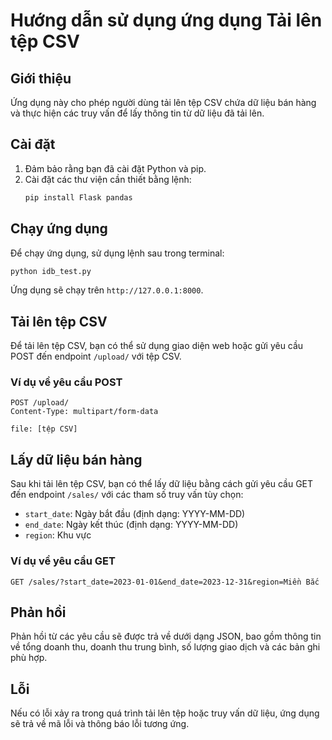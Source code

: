 # Hướng dẫn sử dụng ứng dụng Tải lên tệp CSV

## Giới thiệu

Ứng dụng này cho phép người dùng tải lên tệp CSV chứa dữ liệu bán hàng và thực hiện các truy vấn để lấy thông tin từ dữ liệu đã tải lên.

## Cài đặt

1. Đảm bảo rằng bạn đã cài đặt Python và pip.
2. Cài đặt các thư viện cần thiết bằng lệnh:
   ```bash
   pip install Flask pandas
   ```

## Chạy ứng dụng

Để chạy ứng dụng, sử dụng lệnh sau trong terminal:

```bash
python idb_test.py
```

Ứng dụng sẽ chạy trên `http://127.0.0.1:8000`.

## Tải lên tệp CSV

Để tải lên tệp CSV, bạn có thể sử dụng giao diện web hoặc gửi yêu cầu POST đến endpoint `/upload/` với tệp CSV.

### Ví dụ về yêu cầu POST

```http
POST /upload/
Content-Type: multipart/form-data

file: [tệp CSV]
```

## Lấy dữ liệu bán hàng

Sau khi tải lên tệp CSV, bạn có thể lấy dữ liệu bằng cách gửi yêu cầu GET đến endpoint `/sales/` với các tham số truy vấn tùy chọn:

- `start_date`: Ngày bắt đầu (định dạng: YYYY-MM-DD)
- `end_date`: Ngày kết thúc (định dạng: YYYY-MM-DD)
- `region`: Khu vực

### Ví dụ về yêu cầu GET

```http
GET /sales/?start_date=2023-01-01&end_date=2023-12-31&region=Miền Bắc
```

## Phản hồi

Phản hồi từ các yêu cầu sẽ được trả về dưới dạng JSON, bao gồm thông tin về tổng doanh thu, doanh thu trung bình, số lượng giao dịch và các bản ghi phù hợp.

## Lỗi

Nếu có lỗi xảy ra trong quá trình tải lên tệp hoặc truy vấn dữ liệu, ứng dụng sẽ trả về mã lỗi và thông báo lỗi tương ứng.
